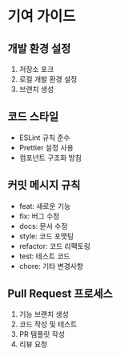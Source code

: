 # 기여 가이드

## 개발 환경 설정
1. 저장소 포크
2. 로컬 개발 환경 설정
3. 브랜치 생성

## 코드 스타일
- ESLint 규칙 준수
- Prettier 설정 사용
- 컴포넌트 구조화 방침

## 커밋 메시지 규칙
- feat: 새로운 기능
- fix: 버그 수정
- docs: 문서 수정
- style: 코드 포맷팅
- refactor: 코드 리팩토링
- test: 테스트 코드
- chore: 기타 변경사항

## Pull Request 프로세스
1. 기능 브랜치 생성
2. 코드 작성 및 테스트
3. PR 템플릿 작성
4. 리뷰 요청
